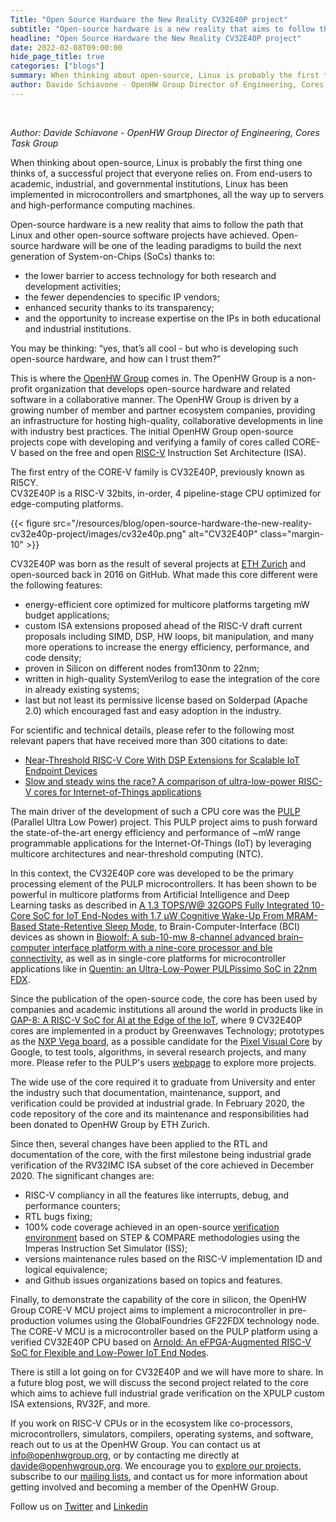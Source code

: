 ```yaml
---
Title: "Open Source Hardware the New Reality CV32E40P project"
subtitle: "Open-source hardware is a new reality that aims to follow the path that Linux and other open-source software projects have achieved"
headline: "Open Source Hardware the New Reality CV32E40P project"
date: 2022-02-08T09:00:00
hide_page_title: true
categories: ["blogs"]
summary: When thinking about open-source, Linux is probably the first thing one thinks of, a successful project that everyone relies on. Open-source hardware is a new reality that aims to follow the path that Linux and other open-source software projects have achieved.  
author: Davide Schiavone - OpenHW Group Director of Engineering, Cores Task Group
---
```


<br />

*Author: Davide Schiavone - OpenHW Group Director of Engineering, Cores Task Group*

When thinking about open-source, Linux is probably the first thing one thinks of, a successful project that everyone relies on. From end-users to academic, industrial, and governmental institutions, Linux has been implemented in microcontrollers and smartphones, all the way up to servers and high-performance computing machines.

Open-source hardware is a new reality that aims to follow the path that Linux and other open-source software projects have achieved. Open-source hardware will be one of the leading paradigms to build the next generation of System-on-Chips (SoCs) thanks to:  
- the lower barrier to access technology for both research and development activities; 
- the fewer dependencies to specific IP vendors; 
- enhanced security thanks to its transparency; 
- and the opportunity to increase expertise on the IPs in both educational and industrial institutions.

You may be thinking: “yes, that’s all cool - but who is developing such open-source hardware, and how can I trust them?”

This is where the [OpenHW Group](https://www.openhwgroup.org/#about-us) comes in.  The OpenHW Group is a non-profit organization that develops open-source hardware and related software in a collaborative manner. The OpenHW Group is driven by a growing number of member and partner ecosystem companies, providing an infrastructure for hosting high-quality, collaborative developments in line with industry best practices. The initial OpenHW Group open-source projects cope with developing and verifying a family of cores called CORE-V based on the free and open [RISC-V](http://riscv.org/) Instruction Set Architecture (ISA).

The first entry of the CORE-V family is CV32E40P, previously known as RI5CY.  
CV32E40P is a RISC-V 32bits, in-order, 4 pipeline-stage CPU optimized for edge-computing platforms. 

{{< figure src="/resources/blog/open-source-hardware-the-new-reality-cv32e40p-project/images/cv32e40p.png" alt="CV32E40P" class="margin-10" >}}  

CV32E40P was born as the result of several projects at [ETH Zurich](https://ethz.ch/) and open-sourced back in 2016 on GitHub. What made this core different were the following features:  
- energy-efficient core optimized for multicore platforms targeting mW budget applications; 
- custom ISA extensions proposed ahead of the RISC-V draft current proposals including SIMD, DSP, HW loops, bit manipulation, and many more operations to increase the energy efficiency, performance, and code density; 
- proven in Silicon on different nodes from130nm to 22nm; 
- written in high-quality SystemVerilog to ease the integration of the core in already existing systems; 
- last but not least its permissive license based on Solderpad (Apache 2.0) which encouraged fast and easy adoption in the industry.

For scientific and technical details, please refer to the following most relevant papers that have received more than 300 citations to date:  
- [Near-Threshold RISC-V Core With DSP Extensions for Scalable IoT Endpoint Devices](https://ieeexplore.ieee.org/document/7864441)
- [Slow and steady wins the race? A comparison of ultra-low-power RISC-V cores for Internet-of-Things applications](https://ieeexplore.ieee.org/document/8106976)

The main driver of the development of such a CPU core was the [PULP](https://pulp-platform.org/) (Parallel Ultra Low Power) project. This PULP project aims to push forward the state-of-the-art energy efficiency and performance of ~mW range programmable applications for the Internet-Of-Things (IoT) by leveraging multicore architectures and near-threshold computing (NTC).

In this context, the CV32E40P core was developed to be the primary processing element of the PULP microcontrollers. It has been shown to be powerful in multicore platforms from Artificial Intelligence and Deep Learning tasks as described in [A 1.3 TOPS/W@ 32GOPS Fully Integrated 10-Core SoC for IoT End-Nodes with 1.7 μW Cognitive Wake-Up From MRAM-Based State-Retentive Sleep Mode](https://ieeexplore.ieee.org/abstract/document/9365939), to Brain-Computer-Interface (BCI) devices as shown in [Biowolf: A sub-10-mw 8-channel advanced brain–computer interface platform with a nine-core processor and ble connectivity](https://ieeexplore.ieee.org/abstract/document/8758394), as well as in single-core platforms for microcontroller applications like in [Quentin: an Ultra-Low-Power PULPissimo SoC in 22nm FDX](https://ieeexplore.ieee.org/abstract/document/8640145).

Since the publication of the open-source code, the core has been used by companies and academic institutions all around the world in products like in [GAP-8: A RISC-V SoC for AI at the Edge of the IoT](https://ieeexplore.ieee.org/abstract/document/8445101), where 9 CV32E40P cores are implemented in a product by Greenwaves Technology; prototypes as the [NXP Vega board](https://open-isa.org/), as a possible candidate for the [Pixel Visual Core](https://www.youtube.com/watch?v=m7aAUlHoV2E) by Google, to test tools, algorithms, in several research projects, and many more. Please refer to the PULP's users [webpage](https://pulp-platform.org/pulp_users.html) to explore more projects.

The wide use of the core required it to graduate from University and enter the industry such that documentation, maintenance, support, and verification could be provided at industrial grade. In February 2020, the code repository of the core and its maintenance and responsibilities had been donated to OpenHW Group by ETH Zurich.

Since then, several changes have been applied to the RTL and documentation of the core, with the first milestone being industrial grade verification of the RV32IMC ISA subset of the core achieved in December 2020. The significant changes are:  
- RISC-V compliancy in all the features like interrupts, debug, and performance counters;
- RTL bugs fixing;
- 100% code coverage achieved in an open-source [verification environment](https://github.com/openhwgroup/core-v-verif) based on STEP & COMPARE methodologies using the Imperas Instruction Set Simulator (ISS);
- versions maintenance rules based on the RISC-V implementation ID and logical equivalence;
- and Github issues organizations based on topics and features.

Finally, to demonstrate the capability of the core in silicon, the OpenHW Group CORE-V MCU project aims to implement a microcontroller in pre-production volumes using the GlobalFoundries GF22FDX technology node. The CORE-V MCU is a microcontroller based on the PULP platform using a verified CV32E40P CPU based on [Arnold: An eFPGA-Augmented RISC-V SoC for Flexible and Low-Power IoT End Nodes](https://ieeexplore.ieee.org/abstract/document/9369856).

There is still a lot going on for CV32E40P and we will have more to share. In a future blog post, we will discuss the second project related to the core which aims to achieve full industrial grade verification on the XPULP custom ISA extensions, RV32F, and more.

If you work on RISC-V CPUs or in the ecosystem like co-processors, microcontrollers, simulators, compilers, operating systems, and software, reach out to us at the OpenHW Group. You can contact us at <info@openhwgroup.org>, or by contacting me directly at <davide@openhwgroup.org>. We encourage you to [explore our projects](https://www.openhwgroup.org/projects/), subscribe to our [mailing lists](https://share.hsforms.com/1XdNvwOBNRTONOVdZjwVleg4o9yd), and contact us for more information about getting involved and becoming a member of the OpenHW Group.

Follow us on [Twitter](https://twitter.com/openhwgroup) and [Linkedin](https://www.linkedin.com/company/openhwgroup/mycompany/)